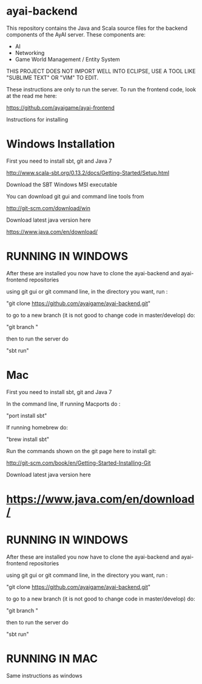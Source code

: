 ayai-backend
============

This repository contains the Java and Scala source files for the backend components of the AyAI server.
These components are:

<ul>
<li>AI</li>
<li>Networking</li>
<li>Game World Management / Entity System</li>
</ul>

THIS PROJECT DOES NOT IMPORT WELL INTO ECLIPSE, USE A TOOL LIKE "SUBLIME TEXT" OR "VIM" TO EDIT.

These instructions are only to run the server.  To run the frontend code, look at the read me here:

https://github.com/ayaigame/ayai-frontend

Instructions for installing

Windows Installation
====================

First you need to install sbt, git and Java 7

http://www.scala-sbt.org/0.13.2/docs/Getting-Started/Setup.html

Download the SBT Windows MSI executable

You can download git gui and command line tools from 

http://git-scm.com/download/win

Download latest java version here

https://www.java.com/en/download/

RUNNING IN WINDOWS
==================

After these are installed you now have to clone the ayai-backend and ayai-frontend repositories

using git gui or git command line, in the directory you want, run :

"git clone https://github.com/ayaigame/ayai-backend.git"

to go to a new branch (it is not good to change code in master/develop) do:

"git branch <new-branch>"

then to run the server do

"sbt run" 


Mac
===


First you need to install sbt, git and Java 7

In the command line, If running Macports do :

"port install sbt"

If running homebrew do:

"brew install sbt"

Run the commands shown on the git page here to install git:

http://git-scm.com/book/en/Getting-Started-Installing-Git


Download latest java version here

https://www.java.com/en/download/
=================================

RUNNING IN WINDOWS
==================

After these are installed you now have to clone the ayai-backend and ayai-frontend repositories

using git gui or git command line, in the directory you want, run :

"git clone https://github.com/ayaigame/ayai-backend.git"

to go to a new branch (it is not good to change code in master/develop) do:

"git branch <new-branch>"

then to run the server do

"sbt run" 


RUNNING IN MAC
==============

Same instructions as windows

